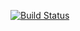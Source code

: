 [![Build Status](https://travis-ci.org/ray00178/CocoapodsDemo.svg?branch=master)](https://travis-ci.org/ray00178/CocoapodsDemo)